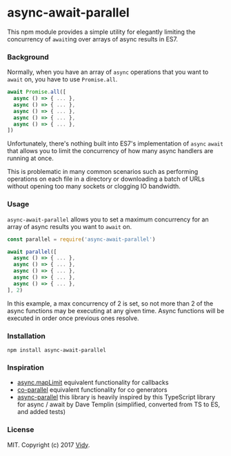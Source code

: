 # async-await-parallel

This npm module provides a simple utility for elegantly limiting the concurrency of `await`ing over arrays of async results in ES7.

### Background

Normally, when you have an array of `async` operations that you want to `await` on, you have to use `Promise.all`.

```javascript
await Promise.all([
  async () => { ... },
  async () => { ... },
  async () => { ... },
  async () => { ... },
  async () => { ... },
])
```

Unfortunately, there's nothing built into ES7's implementation of `async` `await` that allows you to limit the concurrency of how many async handlers are running at once.

This is problematic in many common scenarios such as performing operations on each file in a directory or downloading a batch of URLs without opening too many sockets or clogging IO bandwidth.

### Usage

`async-await-parallel` allows you to set a maximum concurrency for an array of async results you want to `await` on.

```javascript
const parallel = require('async-await-parallel')

await parallel([
  async () => { ... },
  async () => { ... },
  async () => { ... },
  async () => { ... },
  async () => { ... },
], 2)
```

In this example, a max concurrency of 2 is set, so not more than 2 of the async functions may be executing at any given time. Async functions will be executed in order once previous ones resolve.

### Installation

```
npm install async-await-parallel
```

### Inspiration

* [async.mapLimit](http://caolan.github.io/async/) equivalent functionality for callbacks
* [co-parallel](https://github.com/tj/co-parallel) equivalent functionality for co generators
* [async-parallel](https://github.com/davetemplin/async-parallel) this library is heavily inspired by this TypeScript library for async / await by Dave Templin (simplified, converted from TS to ES, and added tests)

### License

MIT. Copyright (c) 2017 [Vidy](https://vidy.com).
